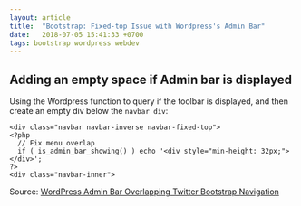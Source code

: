 ```yaml
---
layout: article
title:  "Bootstrap: Fixed-top Issue with Wordpress's Admin Bar"
date:   2018-07-05 15:41:33 +0700
tags: bootstrap wordpress webdev
---
```


## Adding an empty space if Admin bar is displayed

Using the Wordpress function to query if the toolbar is displayed, and then create an empty div below the `navbar div`:

```
<div class="navbar navbar-inverse navbar-fixed-top">
<?php 
  // Fix menu overlap
  if ( is_admin_bar_showing() ) echo '<div style="min-height: 32px;"></div>'; 
?>
<div class="navbar-inner">
```

Source: [WordPress Admin Bar Overlapping Twitter Bootstrap Navigation](https://wordpress.stackexchange.com/questions/87717/wordpress-admin-bar-overlapping-twitter-bootstrap-navigation)
